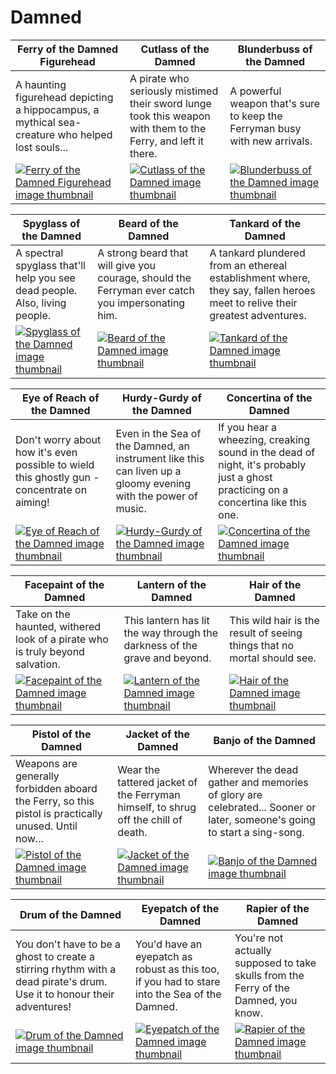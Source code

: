 # Damned

| Ferry of the Damned Figurehead | Cutlass of the Damned | Blunderbuss of the Damned |
| ------------------------------ | --------------------- | ------------------------- |
| A haunting figurehead depicting a hippocampus, a mythical sea-creature who helped lost souls... | A pirate who seriously mistimed their sword lunge took this weapon with them to the Ferry, and left it there. | A powerful weapon that's sure to keep the Ferryman busy with new arrivals. |
| [![Ferry of the Damned Figurehead image thumbnail](https://seaofthieves.wiki.gg/images/c/c0/Ferry_of_the_Damned_Figurehead.png)](https://seaofthieves.wiki.gg/wiki/Ferry_of_the_Damned_Figurehead) | [![Cutlass of the Damned image thumbnail](https://seaofthieves.wiki.gg/images/5/50/Cutlass_of_the_Damned.png)](https://seaofthieves.wiki.gg/wiki/Cutlass_of_the_Damned) | [![Blunderbuss of the Damned image thumbnail](https://seaofthieves.wiki.gg/images/d/d0/Blunderbuss_of_the_Damned.png)](https://seaofthieves.wiki.gg/wiki/Blunderbuss_of_the_Damned) |

| Spyglass of the Damned | Beard of the Damned | Tankard of the Damned |
| ---------------------- | ------------------- | --------------------- |
| A spectral spyglass that'll help you see dead people. Also, living people. | A strong beard that will give you courage, should the Ferryman ever catch you impersonating him. | A tankard plundered from an ethereal establishment where, they say, fallen heroes meet to relive their greatest adventures. |
| [![Spyglass of the Damned image thumbnail](https://seaofthieves.wiki.gg/images/1/1a/Spyglass_of_the_Damned.png)](https://seaofthieves.wiki.gg/wiki/Spyglass_of_the_Damned) | [![Beard of the Damned image thumbnail](https://seaofthieves.wiki.gg/images/c/c6/Beard_of_the_Damned.png)](https://seaofthieves.wiki.gg/wiki/Beard_of_the_Damned) | [![Tankard of the Damned image thumbnail](https://seaofthieves.wiki.gg/images/9/98/Tankard_of_the_Damned.png)](https://seaofthieves.wiki.gg/wiki/Tankard_of_the_Damned) |

| Eye of Reach of the Damned | Hurdy-Gurdy of the Damned | Concertina of the Damned |
| -------------------------- | ------------------------- | ------------------------ |
| Don't worry about how it's even possible to wield this ghostly gun - concentrate on aiming! | Even in the Sea of the Damned, an instrument like this can liven up a gloomy evening with the power of music. | If you hear a wheezing, creaking sound in the dead of night, it's probably just a ghost practicing on a concertina like this one. |
| [![Eye of Reach of the Damned image thumbnail](https://seaofthieves.wiki.gg/images/d/da/Eye_of_Reach_of_the_Damned.png)](https://seaofthieves.wiki.gg/wiki/Eye_of_Reach_of_the_Damned) | [![Hurdy-Gurdy of the Damned image thumbnail](https://seaofthieves.wiki.gg/images/1/15/Hurdy-Gurdy_of_the_Damned.png)](https://seaofthieves.wiki.gg/wiki/Hurdy-Gurdy_of_the_Damned) | [![Concertina of the Damned image thumbnail](https://seaofthieves.wiki.gg/images/d/d9/Concertina_of_the_Damned.png)](https://seaofthieves.wiki.gg/wiki/Concertina_of_the_Damned) |

| Facepaint of the Damned | Lantern of the Damned | Hair of the Damned |
| ----------------------- | --------------------- | ------------------ |
| Take on the haunted, withered look of a pirate who is truly beyond salvation. | This lantern has lit the way through the darkness of the grave and beyond. | This wild hair is the result of seeing things that no mortal should see. |
| [![Facepaint of the Damned image thumbnail](https://seaofthieves.wiki.gg/images/5/52/Facepaint_of_the_Damned.png)](https://seaofthieves.wiki.gg/wiki/Facepaint_of_the_Damned) | [![Lantern of the Damned image thumbnail](https://seaofthieves.wiki.gg/images/4/4a/Lantern_of_the_Damned.png)](https://seaofthieves.wiki.gg/wiki/Lantern_of_the_Damned) | [![Hair of the Damned image thumbnail](https://seaofthieves.wiki.gg/images/b/b1/Hair_of_the_Damned.png)](https://seaofthieves.wiki.gg/wiki/Hair_of_the_Damned) |

| Pistol of the Damned | Jacket of the Damned | Banjo of the Damned |
| -------------------- | -------------------- | ------------------- |
| Weapons are generally forbidden aboard the Ferry, so this pistol is practically unused. Until now... | Wear the tattered jacket of the Ferryman himself, to shrug off the chill of death. | Wherever the dead gather and memories of glory are celebrated... Sooner or later, someone's going to start a sing-song. |
| [![Pistol of the Damned image thumbnail](https://seaofthieves.wiki.gg/images/d/d9/Pistol_of_the_Damned.png)](https://seaofthieves.wiki.gg/wiki/Pistol_of_the_Damned) | [![Jacket of the Damned image thumbnail](https://seaofthieves.wiki.gg/images/a/a7/Jacket_of_the_Damned.png)](https://seaofthieves.wiki.gg/wiki/Jacket_of_the_Damned) | [![Banjo of the Damned image thumbnail](https://seaofthieves.wiki.gg/images/1/1f/Banjo_of_the_Damned.png)](https://seaofthieves.wiki.gg/wiki/Banjo_of_the_Damned) |

| Drum of the Damned | Eyepatch of the Damned | Rapier of the Damned |
| ------------------ | ---------------------- | -------------------- |
| You don't have to be a ghost to create a stirring rhythm with a dead pirate's drum. Use it to honour their adventures! | You'd have an eyepatch as robust as this too, if you had to stare into the Sea of the Damned. | You're not actually supposed to take skulls from the Ferry of the Damned, you know. |
| [![Drum of the Damned image thumbnail](https://seaofthieves.wiki.gg/images/3/35/Drum_of_the_Damned.png)](https://seaofthieves.wiki.gg/wiki/Drum_of_the_Damned) | [![Eyepatch of the Damned image thumbnail](https://seaofthieves.wiki.gg/images/9/94/Eyepatch_of_the_Damned.png)](https://seaofthieves.wiki.gg/wiki/Eyepatch_of_the_Damned) | [![Rapier of the Damned image thumbnail](https://seaofthieves.wiki.gg/images/b/bd/Rapier_of_the_Damned.png)](https://seaofthieves.wiki.gg/wiki/Rapier_of_the_Damned) |
